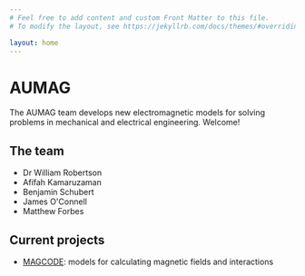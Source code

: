 ```yaml
---
# Feel free to add content and custom Front Matter to this file.
# To modify the layout, see https://jekyllrb.com/docs/themes/#overriding-theme-defaults

layout: home
---
```


# AUMAG

The AUMAG team develops new electromagnetic models for solving problems in mechanical
and electrical engineering. Welcome!

## The team

* Dr William Robertson
* Afifah Kamaruzaman
* Benjamin Schubert
* James O'Connell
* Matthew Forbes

## Current projects

* [MAGCODE](http://wspr.io/magcode/): models for calculating magnetic fields and interactions

